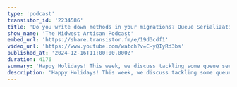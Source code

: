 ```yaml
---
type: 'podcast'
transistor_id: '2234586'
title: 'Do you write down methods in your migrations? Queue Serialization, Stubs, Laravel PR Ideas, Migrations vs. Seeders'
show_name: 'The Midwest Artisan Podcast'
embed_url: 'https://share.transistor.fm/e/19d3cdf1'
video_url: 'https://www.youtube.com/watch?v=C-yQIyRd3bs'
published_at: '2024-12-16T11:00:00.000Z'
duration: 4176
summary: 'Happy Holidays! This week, we discuss tackling some queue serialization issues, debating migrations versus seeders, and discussing some new ideas for Laravel Core PRs'
description: 'Happy Holidays! This week, we discuss tackling some queue serialization issues, debating migrations versus seeders, and discussing some new ideas for Laravel Core PRs. We also discuss PHP 8.4’s latest features, why down methods might be risky, and how custom stubs could make development smoother.'
---
```

